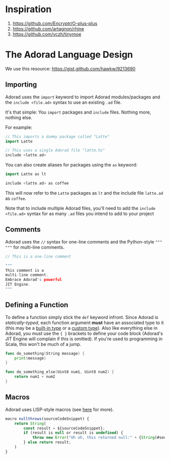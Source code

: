 # Inspiration
1. https://github.com/Encryptr/O-plus-plus
2. https://github.com/artagnon/rhine
3. https://github.com/vczh/tinymoe

# The Adorad Language Design 

We use this resource: https://gist.github.com/hawkw/9213690

## Importing
Adorad uses the ``import`` keyword to import Adorad modules/packages and the ``include <file.ad>`` syntax to use an existing
``.ad`` file. 

It's that simple: You ``import`` packages and ``include`` files. Nothing more, nothing else. 

For example: 
```cpp
// This imports a dummy package called "Latte" 
import Latte

// This uses a single Adorad file "latte.hz"
include <latte.ad>
```

You can also create aliases for packages using the ``as`` keyword:
```cpp
import Latte as lt 

include <latte.ad> as coffee
```

This will now refer to the ``Latte`` packages as ``lt`` and the include file ``latte.ad`` as ``coffee``. 

Note that to include multiple Adorad files, you'll need to add the ``include <file.ad>`` syntax for as many ``.ad`` 
files you intend to add to your project

## Comments 
Adorad uses the ``//`` syntax for one-line comments and the Python-style ```""" """``` for multi-line comments. 

```cpp
// This is a one-line comment 

"""
This comment is a 
multi-line comment. 
Embrace Adorad's powerful 
JIT Engine. 
"""
```


## Defining a Function 
To define a function simply stick the ``def`` keyword infront. Since Adorad is *statically-typed*, each function argument **must** have an associated type to it (this may be a <ins>built-in type</ins> or a <ins>custom type</ins>). Also like everything else in Adorad, you must use the ``{ }`` brackets to define your code block (Adorad's JIT Engine will complain if this is omitted). If you're used to programming in Scala, this won't be much of a jump.

```go
func do_something(String message) {
    print(message)
}

func do_something_else(Uint8 num1, Uint8 num2) {
    return num1 + num2 
}
```

## Macros 
Adorad uses LISP-style macros (see [here](https://stopa.io/post/229) for more).
```js
macro nullthrows(sourceCodeSnippet) {
    return String(
        const result = ${sourceCodeSnippet}; 
        if (result is null or result is undefined) {
            throw new Error("Uh oh, this returned null:" + {String(#sourceCodeSnippet)});
        } else return result;
    )
}
```